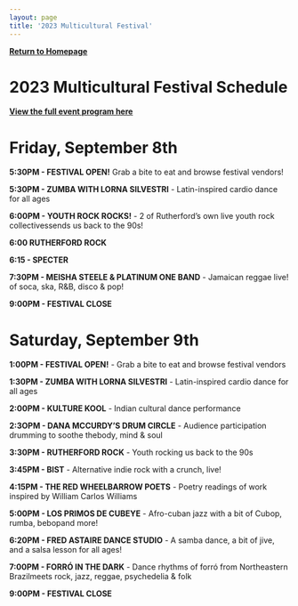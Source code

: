 ```yaml
---
layout: page
title: '2023 Multicultural Festival'
---
```


[**Return to Homepage**](/)

# 2023 Multicultural Festival Schedule

[**View the full event program here**](https://storage.googleapis.com/static.rutherford-nj.com/committees/civil-rights/RMF2023Program.pdf)

# Friday, September 8th

**5:30PM - FESTIVAL OPEN!** Grab a bite to eat and browse festival vendors!

**5:30PM - ZUMBA WITH LORNA SILVESTRI** - Latin-inspired cardio dance for all ages

**6:00PM - YOUTH ROCK ROCKS!** - 2 of Rutherford’s own live youth rock collectivessends us back to the 90s!

**6:00 RUTHERFORD ROCK**

**6:15 - SPECTER**

**7:30PM - MEISHA STEELE & PLATINUM ONE BAND** - Jamaican reggae live! of soca, ska, R&B, disco & pop!

**9:00PM - FESTIVAL CLOSE**

# Saturday, September 9th

**1:00PM - FESTIVAL OPEN!** - Grab a bite to eat and browse festival vendors

**1:30PM - ZUMBA WITH LORNA SILVESTRI** - Latin-inspired cardio dance for all ages

**2:00PM - KULTURE KOOL** - Indian cultural dance performance

**2:3OPM - DANA MCCURDY’S DRUM CIRCLE** - Audience participation drumming to soothe thebody, mind & soul

**3:30PM - RUTHERFORD ROCK** - Youth rocking us back to the 90s

**3:45PM - BIST** - Alternative indie rock with a crunch, live!

**4:15PM - THE RED WHEELBARROW POETS** - Poetry readings of work inspired by William Carlos Williams

**5:00PM - LOS PRIMOS DE CUBEYE** - Afro-cuban jazz with a bit of
Cubop, rumba, bebopand more!

**6:20PM - FRED ASTAIRE DANCE STUDIO** - A samba dance, a bit of jive, and a salsa lesson for all ages!

**7:00PM - FORRÓ IN THE DARK** - Dance rhythms of forró from Northeastern Brazilmeets rock, jazz, reggae, psychedelia & folk

**9:00PM - FESTIVAL CLOSE**
